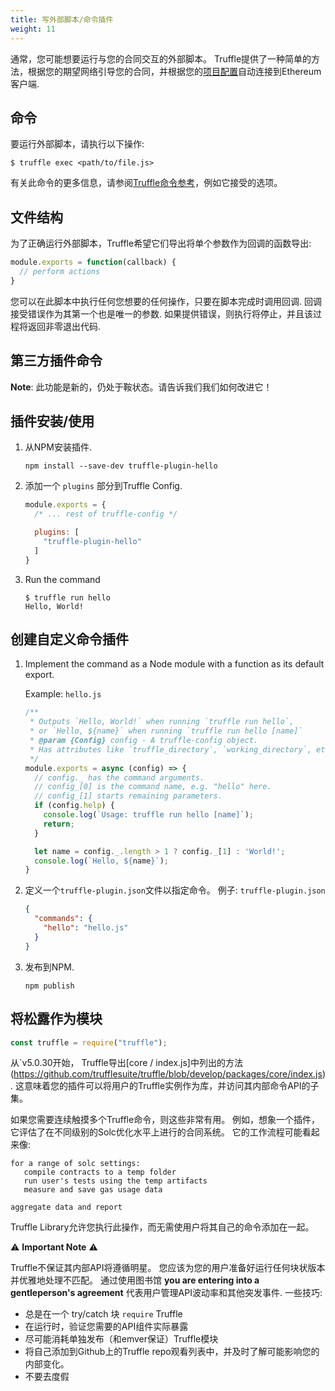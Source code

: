 ```yaml
---
title: 写外部脚本/命令插件
weight: 11
---
```


通常，您可能想要运行与您的合同交互的外部脚本。 
Truffle提供了一种简单的方法，根据您的期望网络引导您的合同，并根据您的[项目配置](/docs/advanced/configuration)自动连接到Ethereum客户端.

## 命令

要运行外部脚本，请执行以下操作:

```shell
$ truffle exec <path/to/file.js>
```

有关此命令的更多信息，请参阅[Truffle命令参考](/docs/truffle/reference/truffle-commands#exec)，例如它接受的选项。

## 文件结构

为了正确运行外部脚本，Truffle希望它们导出将单个参数作为回调的函数导出:

```javascript
module.exports = function(callback) {
  // perform actions
}
```

您可以在此脚本中执行任何您想要的任何操作，只要在脚本完成时调用回调. 
回调接受错误作为其第一个也是唯一的参数. 
如果提供错误，则执行将停止，并且该过程将返回非零退出代码.


## 第三方插件命令

<p class="alert alert-warning">
<strong>Note</strong>: 此功能是新的，仍处于鞍状态。请告诉我们我们如何改进它！
</p>

## 插件安装/使用

1. 从NPM安装插件.
   ```shell
   npm install --save-dev truffle-plugin-hello
   ```

2. 添加一个 <code>plugins</code> 部分到Truffle Config.
   ```javascript
   module.exports = {
     /* ... rest of truffle-config */

     plugins: [
       "truffle-plugin-hello"
     ]
   }
   ```

3. Run the command
   ```shell
   $ truffle run hello
   Hello, World!
   ```


## 创建自定义命令插件

1. Implement the command as a Node module with a function as its default export.

   Example: `hello.js`

   ```javascript
   /**
    * Outputs `Hello, World!` when running `truffle run hello`,
    * or `Hello, ${name}` when running `truffle run hello [name]`
    * @param {Config} config - A truffle-config object.
    * Has attributes like `truffle_directory`, `working_directory`, etc.
    */
   module.exports = async (config) => {
     // config._ has the command arguments.
     // config_[0] is the command name, e.g. "hello" here.
     // config_[1] starts remaining parameters.
     if (config.help) {
       console.log(`Usage: truffle run hello [name]`);
       return;
     }

     let name = config._.length > 1 ? config._[1] : 'World!';
     console.log(`Hello, ${name}`);
   }
   ```

2.  定义一个`truffle-plugin.json`文件以指定命令。
    例子: <code>truffle-plugin.json</code>

    ```json
    {
      "commands": {
        "hello": "hello.js"
      }
    }
    ```

3.  发布到NPM.

    ```shell
    npm publish
    ```

## 将松露作为模块

```javascript
const truffle = require("truffle");
```

从`v5.0.30开始， Truffle导出[core / index.js]中列出的方法(https://github.com/trufflesuite/truffle/blob/develop/packages/core/index.js). 
这意味着您的插件可以将用户的Truffle实例作为库，并访问其内部命令API的子集。

如果您需要连续触摸多个Truffle命令，则这些非常有用。 
例如，想象一个插件，它评估了在不同级别的Solc优化水平上进行的合同系统。 
它的工作流程可能看起来像:
```
for a range of solc settings:
   compile contracts to a temp folder
   run user's tests using the temp artifacts
   measure and save gas usage data

aggregate data and report
```
Truffle Library允许您执行此操作，而无需使用户将其自己的命令添加在一起。

:warning: **Important Note** :warning:

Truffle不保证其内部API将遵循明星。 
您应该为您的用户准备好运行任何块状版本并优雅地处理不匹配。 
通过使用图书馆 **you are entering into a gentleperson's agreement** 代表用户管理API波动率和其他突发事件. 
一些技巧:

+ 总是在一个 try/catch 块 `require` Truffle 
+ 在运行时，验证您需要的API组件实际暴露
+ 尽可能消耗单独发布（和emver保证）Truffle模块
+ 将自己添加到Github上的Truffle repo观看列表中，并及时了解可能影响您的内部变化。
+ 不要去度假






